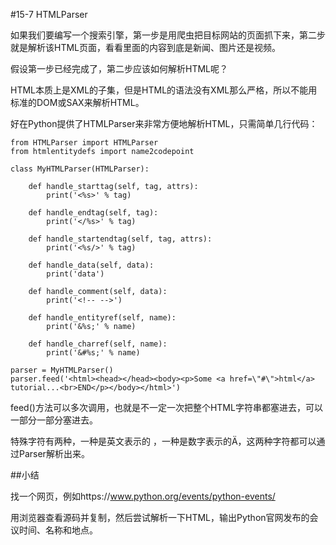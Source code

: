 #15-7 HTMLParser

如果我们要编写一个搜索引擎，第一步是用爬虫把目标网站的页面抓下来，第二步就是解析该HTML页面，看看里面的内容到底是新闻、图片还是视频。

假设第一步已经完成了，第二步应该如何解析HTML呢？

HTML本质上是XML的子集，但是HTML的语法没有XML那么严格，所以不能用标准的DOM或SAX来解析HTML。

好在Python提供了HTMLParser来非常方便地解析HTML，只需简单几行代码：

	from HTMLParser import HTMLParser
	from htmlentitydefs import name2codepoint
	
	class MyHTMLParser(HTMLParser):
	
	    def handle_starttag(self, tag, attrs):
	        print('<%s>' % tag)
	
	    def handle_endtag(self, tag):
	        print('</%s>' % tag)
	
	    def handle_startendtag(self, tag, attrs):
	        print('<%s/>' % tag)
	
	    def handle_data(self, data):
	        print('data')
	
	    def handle_comment(self, data):
	        print('<!-- -->')
	
	    def handle_entityref(self, name):
	        print('&%s;' % name)
	
	    def handle_charref(self, name):
	        print('&#%s;' % name)
	
	parser = MyHTMLParser()
	parser.feed('<html><head></head><body><p>Some <a href=\"#\">html</a> tutorial...<br>END</p></body></html>')
feed()方法可以多次调用，也就是不一定一次把整个HTML字符串都塞进去，可以一部分一部分塞进去。

特殊字符有两种，一种是英文表示的&nbsp;，一种是数字表示的&#1234;，这两种字符都可以通过Parser解析出来。

##小结

找一个网页，例如https://www.python.org/events/python-events/

用浏览器查看源码并复制，然后尝试解析一下HTML，输出Python官网发布的会议时间、名称和地点。